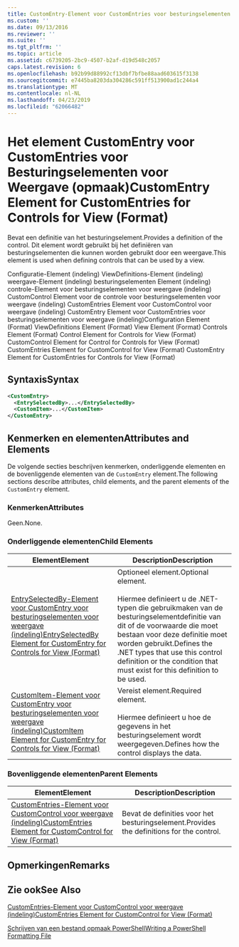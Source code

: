 ```yaml
---
title: CustomEntry-Element voor CustomEntries voor besturingselementen voor weergave (indeling) | Microsoft Docs
ms.custom: ''
ms.date: 09/13/2016
ms.reviewer: ''
ms.suite: ''
ms.tgt_pltfrm: ''
ms.topic: article
ms.assetid: c6739205-2bc9-4507-b2af-d19d548c2057
caps.latest.revision: 6
ms.openlocfilehash: b92b99d88992cf13dbf7bfbe88aad603615f3138
ms.sourcegitcommit: e7445ba8203da304286c591ff513900ad1c244a4
ms.translationtype: MT
ms.contentlocale: nl-NL
ms.lasthandoff: 04/23/2019
ms.locfileid: "62066482"
---
```

# <a name="customentry-element-for-customentries-for-controls-for-view-format"></a><span data-ttu-id="ab454-102">Het element CustomEntry voor CustomEntries voor Besturingselementen voor Weergave (opmaak)</span><span class="sxs-lookup"><span data-stu-id="ab454-102">CustomEntry Element for CustomEntries for Controls for View (Format)</span></span>

<span data-ttu-id="ab454-103">Bevat een definitie van het besturingselement.</span><span class="sxs-lookup"><span data-stu-id="ab454-103">Provides a definition of the control.</span></span> <span data-ttu-id="ab454-104">Dit element wordt gebruikt bij het definiëren van besturingselementen die kunnen worden gebruikt door een weergave.</span><span class="sxs-lookup"><span data-stu-id="ab454-104">This element is used when defining controls that can be used by a view.</span></span>

<span data-ttu-id="ab454-105">Configuratie-Element (indeling) ViewDefinitions-Element (indeling) weergave-Element (indeling) besturingselementen Element (indeling) controle-Element voor besturingselementen voor weergave (indeling) CustomControl Element voor de controle voor besturingselementen voor weergave (indeling) CustomEntries Element voor CustomControl voor weergave (indeling) CustomEntry Element voor CustomEntries voor besturingselementen voor weergave (indeling)</span><span class="sxs-lookup"><span data-stu-id="ab454-105">Configuration Element (Format) ViewDefinitions Element (Format) View Element (Format) Controls Element (Format) Control Element for Controls for View (Format) CustomControl Element for Control for Controls for View (Format) CustomEntries Element for CustomControl for View (Format) CustomEntry Element for CustomEntries for Controls for View (Format)</span></span>

## <a name="syntax"></a><span data-ttu-id="ab454-106">Syntaxis</span><span class="sxs-lookup"><span data-stu-id="ab454-106">Syntax</span></span>

```xml
<CustomEntry>
  <EntrySelectedBy>...</EntrySelectedBy>
  <CustomItem>...</CustomItem>
</CustomEntry>
```

## <a name="attributes-and-elements"></a><span data-ttu-id="ab454-107">Kenmerken en elementen</span><span class="sxs-lookup"><span data-stu-id="ab454-107">Attributes and Elements</span></span>

<span data-ttu-id="ab454-108">De volgende secties beschrijven kenmerken, onderliggende elementen en de bovenliggende elementen van de `CustomEntry` element.</span><span class="sxs-lookup"><span data-stu-id="ab454-108">The following sections describe attributes, child elements, and the parent elements of the `CustomEntry` element.</span></span>

### <a name="attributes"></a><span data-ttu-id="ab454-109">Kenmerken</span><span class="sxs-lookup"><span data-stu-id="ab454-109">Attributes</span></span>

<span data-ttu-id="ab454-110">Geen.</span><span class="sxs-lookup"><span data-stu-id="ab454-110">None.</span></span>

### <a name="child-elements"></a><span data-ttu-id="ab454-111">Onderliggende elementen</span><span class="sxs-lookup"><span data-stu-id="ab454-111">Child Elements</span></span>

|<span data-ttu-id="ab454-112">Element</span><span class="sxs-lookup"><span data-stu-id="ab454-112">Element</span></span>|<span data-ttu-id="ab454-113">Description</span><span class="sxs-lookup"><span data-stu-id="ab454-113">Description</span></span>|
|-------------|-----------------|
|[<span data-ttu-id="ab454-114">EntrySelectedBy-Element voor CustomEntry voor besturingselementen voor weergave (indeling)</span><span class="sxs-lookup"><span data-stu-id="ab454-114">EntrySelectedBy Element for CustomEntry for Controls for View (Format)</span></span>](./entryselectedby-element-for-customentry-for-controls-for-view-format.md)|<span data-ttu-id="ab454-115">Optioneel element.</span><span class="sxs-lookup"><span data-stu-id="ab454-115">Optional element.</span></span><br /><br /> <span data-ttu-id="ab454-116">Hiermee definieert u de .NET-typen die gebruikmaken van de besturingselementdefinitie van dit of de voorwaarde die moet bestaan voor deze definitie moet worden gebruikt.</span><span class="sxs-lookup"><span data-stu-id="ab454-116">Defines the .NET types that use this control definition or the condition that must exist for this definition to be used.</span></span>|
|[<span data-ttu-id="ab454-117">CustomItem-Element voor CustomEntry voor besturingselementen voor weergave (indeling)</span><span class="sxs-lookup"><span data-stu-id="ab454-117">CustomItem Element for CustomEntry for Controls for View (Format)</span></span>](./customitem-element-for-customentry-for-controls-for-view-format.md)|<span data-ttu-id="ab454-118">Vereist element.</span><span class="sxs-lookup"><span data-stu-id="ab454-118">Required element.</span></span><br /><br /> <span data-ttu-id="ab454-119">Hiermee definieert u hoe de gegevens in het besturingselement wordt weergegeven.</span><span class="sxs-lookup"><span data-stu-id="ab454-119">Defines how the control displays the data.</span></span>|

### <a name="parent-elements"></a><span data-ttu-id="ab454-120">Bovenliggende elementen</span><span class="sxs-lookup"><span data-stu-id="ab454-120">Parent Elements</span></span>

|<span data-ttu-id="ab454-121">Element</span><span class="sxs-lookup"><span data-stu-id="ab454-121">Element</span></span>|<span data-ttu-id="ab454-122">Description</span><span class="sxs-lookup"><span data-stu-id="ab454-122">Description</span></span>|
|-------------|-----------------|
|[<span data-ttu-id="ab454-123">CustomEntries-Element voor CustomControl voor weergave (indeling)</span><span class="sxs-lookup"><span data-stu-id="ab454-123">CustomEntries Element for CustomControl for View (Format)</span></span>](./customentries-element-for-customcontrol-for-view-format.md)|<span data-ttu-id="ab454-124">Bevat de definities voor het besturingselement.</span><span class="sxs-lookup"><span data-stu-id="ab454-124">Provides the definitions for the control.</span></span>|

## <a name="remarks"></a><span data-ttu-id="ab454-125">Opmerkingen</span><span class="sxs-lookup"><span data-stu-id="ab454-125">Remarks</span></span>

## <a name="see-also"></a><span data-ttu-id="ab454-126">Zie ook</span><span class="sxs-lookup"><span data-stu-id="ab454-126">See Also</span></span>

[<span data-ttu-id="ab454-127">CustomEntries-Element voor CustomControl voor weergave (indeling)</span><span class="sxs-lookup"><span data-stu-id="ab454-127">CustomEntries Element for CustomControl for View (Format)</span></span>](./customentries-element-for-customcontrol-for-view-format.md)

[<span data-ttu-id="ab454-128">Schrijven van een bestand opmaak PowerShell</span><span class="sxs-lookup"><span data-stu-id="ab454-128">Writing a PowerShell Formatting File</span></span>](./writing-a-powershell-formatting-file.md)
